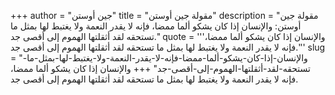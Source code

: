 +++
author = "جين أوستن"
title = "مقولة جين أوستن"
description = "مقولة جين أوستن: والإنسان إذا كان يشكو ألما ممضا، فإنه لا يقدر النعمة ولا يغتبط لها بمثل ما تستحقه لقد أثقلتها الهموم إلى أقصى جد."
quote = '''والإنسان إذا كان يشكو ألما ممضا، فإنه لا يقدر النعمة ولا يغتبط لها بمثل ما تستحقه لقد أثقلتها الهموم إلى أقصى جد.'''
slug = "والإنسان-إذا-كان-يشكو-ألما-ممضا-فإنه-لا-يقدر-النعمة-ولا-يغتبط-لها-بمثل-ما-تستحقه-لقد-أثقلتها-الهموم-إلى-أقصى-جد"
+++
والإنسان إذا كان يشكو ألما ممضا، فإنه لا يقدر النعمة ولا يغتبط لها بمثل ما تستحقه لقد أثقلتها الهموم إلى أقصى جد.
